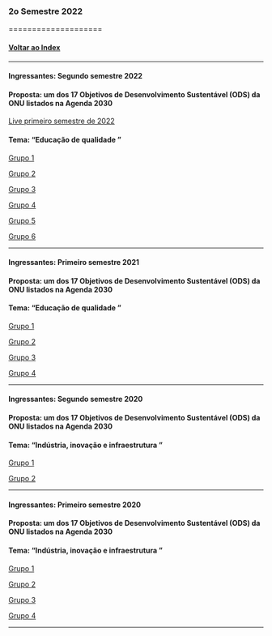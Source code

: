
### 2o Semestre 2022
====================
#### [Voltar ao Index](README.md)

* * *
#### Ingressantes: Segundo semestre 2022
#### Proposta:  um dos 17 Objetivos de Desenvolvimento Sustentável (ODS) da ONU listados na Agenda 2030

[Live primeiro semestre de 2022]()
#### Tema: “Educação de qualidade ”


[Grupo 1](https://github.com/uWayner/Grupo_01_PI)

[Grupo 2](https://github.com/matheusoms/grupo_2_2_semestre_2022)

[Grupo 3]()

[Grupo 4](https://github.com/Lvolsi/P.I.-Grupo-04-DSM-2-Semestre-2022)

[Grupo 5]()

[Grupo 6]()

* * *
#### Ingressantes: Primeiro semestre 2021
#### Proposta:  um dos 17 Objetivos de Desenvolvimento Sustentável (ODS) da ONU listados na Agenda 2030

#### Tema: “Educação de qualidade ”



[Grupo 1]()

[Grupo 2]()

[Grupo 3]()

[Grupo 4]()


* * *
#### Ingressantes: Segundo semestre 2020
#### Proposta:  um dos 17 Objetivos de Desenvolvimento Sustentável (ODS) da ONU listados na Agenda 2030

#### Tema: “Indústria, inovação e infraestrutura  ”


[Grupo 1]()

[Grupo 2]()


* * *
#### Ingressantes: Primeiro semestre 2020
#### Proposta:  um dos 17 Objetivos de Desenvolvimento Sustentável (ODS) da ONU listados na Agenda 2030

#### Tema: “Indústria, inovação e infraestrutura  ”


[Grupo 1]()

[Grupo 2]()

[Grupo 3]()

[Grupo 4]()


* * *